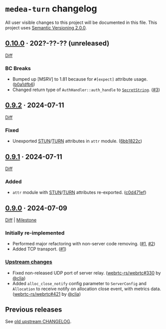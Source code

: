 `medea-turn` changelog
======================

All user visible changes to this project will be documented in this file. This project uses [Semantic Versioning 2.0.0].




## [0.10.0] · 202?-??-?? (unreleased)
[0.10.0]: /../../tree/v0.10.0

[Diff](/../../compare/v0.9.2...v0.10.0)

### BC Breaks

- Bumped up [MSRV] to 1.81 because for `#[expect]` attribute usage. ([b0a1dfb6])
- Changed return type of `AuthHandler::auth_handle` to [`SecretString`]. ([#3])

[`SecretString`]: https://docs.rs/secrecy/0.10.3/secrecy/type.SecretString.html
[b0a1dfb6]: /../../commit/b0a1dfb696b044d08fa720f2d3e52ed65a12e521
[#3]: /../../pull/3




## [0.9.2] · 2024-07-11
[0.9.2]: /../../tree/v0.9.2

[Diff](/../../compare/v0.9.1...v0.9.2)

### Fixed

- Unexported [STUN]/[TURN] attributes in `attr` module. ([6bb1822c])

[6bb1822c]: /../../commit/6bb1822c6de4f76ef2f7a7db89d3435e5151157e




## [0.9.1] · 2024-07-11
[0.9.1]: /../../tree/v0.9.1

[Diff](/../../compare/v0.9.0...v0.9.1)

### Added

- `attr` module with [STUN]/[TURN] attributes re-exported. ([c0d471ef])

[c0d471ef]: /../../commit/c0d471efd19b6dc35163956001d31dc09150fe8d




## [0.9.0] · 2024-07-09
[0.9.0]: /../../tree/v0.9.0

[Diff](/../../compare/89285ceba23dc57fc99386cb978d2d23fe909437...v0.9.0) | [Milestone](/../../milestone/1)

### Initially re-implemented

- Performed major refactoring with non-server code removing. ([#1], [#2])
- Added TCP transport. ([#1])

### [Upstream changes](https://github.com/webrtc-rs/webrtc/blob/89285ceba23dc57fc99386cb978d2d23fe909437/turn/CHANGELOG.md#unreleased)

- Fixed non-released UDP port of server relay. ([webrtc-rs/webrtc#330] by [@clia])
- Added `alloc_close_notify` config parameter to `ServerConfig` and `Allocation` to receive notify on allocation close event, with metrics data. ([webrtc-rs/webrtc#421] by [@clia])

[@clia]: https://github.com/clia
[#1]: /../../pull/1
[#2]: /../../pull/2
[webrtc-rs/webrtc#330]: https://github.com/webrtc-rs/webrtc/pull/330
[webrtc-rs/webrtc#421]: https://github.com/webrtc-rs/webrtc/pull/421




## Previous releases

See [old upstream CHANGELOG](https://github.com/webrtc-rs/webrtc/blob/turn-v0.6.1/turn/CHANGELOG.md).




[Semantic Versioning 2.0.0]: https://semver.org
[STUN]: https://en.wikipedia.org/wiki/STUN
[TURN]: https://en.wikipedia.org/wiki/TURN
